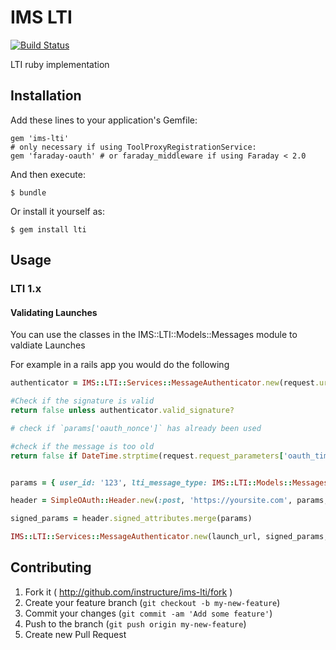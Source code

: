 # IMS LTI

[![Build Status](https://travis-ci.org/instructure/ims-lti.svg?branch=2.1.x)](https://travis-ci.org/instructure/ims-lti)

LTI ruby implementation

## Installation

Add these lines to your application's Gemfile:

    gem 'ims-lti'
    # only necessary if using ToolProxyRegistrationService:
    gem 'faraday-oauth' # or faraday_middleware if using Faraday < 2.0

And then execute:

    $ bundle

Or install it yourself as:

    $ gem install lti

## Usage


### LTI 1.x

#### Validating Launches

You can use the classes in the IMS::LTI::Models::Messages module to valdiate Launches

For example in a rails app you would do the following
```ruby
authenticator = IMS::LTI::Services::MessageAuthenticator.new(request.url, request.request_parameters, shared_secret)

#Check if the signature is valid
return false unless authenticator.valid_signature?

# check if `params['oauth_nonce']` has already been used

#check if the message is too old
return false if DateTime.strptime(request.request_parameters['oauth_timestamp'],'%s') < 5.minutes.ago

```


```ruby

params = { user_id: '123', lti_message_type: IMS::LTI::Models::Messages::BasicLTILaunchRequest::MESSAGE_TYPE }

header = SimpleOAuth::Header.new(:post, 'https://yoursite.com', params, consumer_key: oauth_consumer_key, consumer_secret: secret)

signed_params = header.signed_attributes.merge(params)

IMS::LTI::Services::MessageAuthenticator.new(launch_url, signed_params, secret)

```

## Contributing

1. Fork it ( http://github.com/instructure/ims-lti/fork )
2. Create your feature branch (`git checkout -b my-new-feature`)
3. Commit your changes (`git commit -am 'Add some feature'`)
4. Push to the branch (`git push origin my-new-feature`)
5. Create new Pull Request

